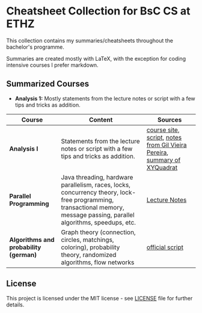 # Cheatsheet Collection for BsC CS at ETHZ
This collection contains my summaries/cheatsheets throughout the bachelor's programme.

Summaries are created mostly with LaTeX, with the exception for coding intensive courses I prefer markdown.

## Summarized Courses
- **Analysis 1:** Mostly statements from the lecture notes or script with a few tips and tricks as addition.

| **Course** | Content | Sources |
|---|---|---|
| **Analysis I** | Statements from the lecture notes or script with a few tips and tricks as addition. | [course site](https://metaphor.ethz.ch/x/2022/fs/401-0212-16L/), [script](https://metaphor.ethz.ch/x/2022/fs/401-0212-16L/sc/SkriptAnalysis1FS21.pdf), [notes from Gil Vieira Pereira](https://n.ethz.ch/~givieira/), [summary of XYQuadrat](https://github.com/XYQuadrat/eth-cheatsheets) |
| **Parallel Programming** | Java threading, hardware parallelism, races, locks, concurrency theory, lock-free programming, transactional memory, message passing, parallel algorithms, speedups, etc. | [Lecture Notes](https://spcl.inf.ethz.ch/Teaching/2022-pp/) |
| **Algorithms and probability (german)** | Graph theory (connection, circles, matchings, coloring), probability theory, randomized algorithms, flow networks | [official script](https://cadmo.ethz.ch/education/lectures/FS20/AW/restricted/Skript/AW-Skript17022020.pdf) |

## License
This project is licensed under the MIT license - see [LICENSE](LICENSE) file for further details.